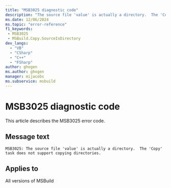 ```yaml
---
title: "MSB3025 diagnostic code"
description: "The source file 'value' is actually a directory.  The 'Copy' task does not support copying directories."
ms.date: 12/06/2024
ms.topic: "error-reference"
f1_keywords:
 - MSB3025
 - MSBuild.Copy.SourceIsDirectory
dev_langs:
  - "VB"
  - "CSharp"
  - "C++"
  - "FSharp"
author: ghogen
ms.author: ghogen
manager: mijacobs
ms.subservice: msbuild
---
```


# MSB3025 diagnostic code

<!-- :::ErrorDefinitionDescription::: -->
<!-- :::editable-content name="introDescription"::: -->
This article describes the MSB3025 error code.
<!-- :::editable-content-end::: -->

## Message text

`MSB3025: The source file 'value' is actually a directory.  The 'Copy' task does not support copying directories.`

<!-- :::editable-content name="postOutputDescription"::: -->
<!--
{StrBegin="MSB3025: "}
-->
<!-- :::editable-content-end::: -->
<!-- :::ErrorDefinitionDescription-end::: -->

## Applies to

All versions of MSBuild
